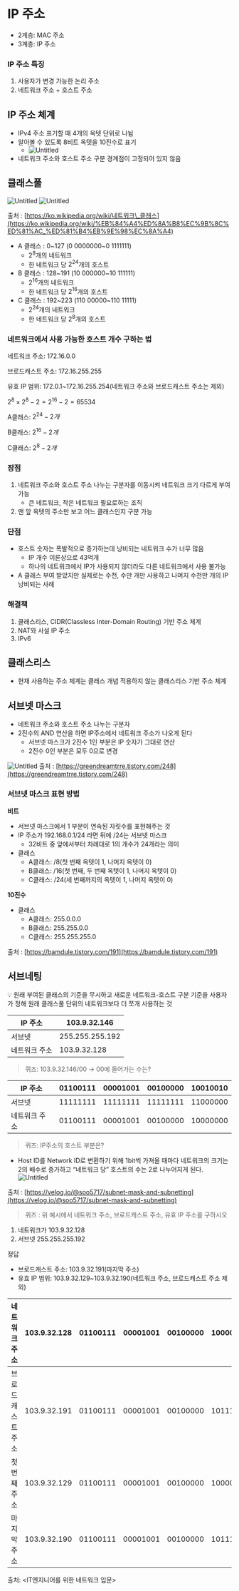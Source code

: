 # IP 주소

- 2계층: MAC 주소
- 3계층: IP 주소

### IP 주소 특징

1. 사용자가 변경 가능한 논리 주소
2. 네트워크 주소 + 호스트 주소

## IP 주소 체계

- IPv4 주소 표기할 때 4개의 옥텟 단위로 나뉨
- 알아볼 수 있도록 8비트 옥텟을 10진수로 표기
  - ![Untitled](https://user-images.githubusercontent.com/14107090/193401316-87edef1b-0d91-4fc8-a5ed-bb300bee9f57.png)
- 네트워크 주소와 호스트 주소 구분 경계점이 고정되어 있지 않음

## 클래스풀
![Untitled](https://user-images.githubusercontent.com/14107090/193401389-e67e1f48-df01-4bb1-af8c-d6c8d7e02a9f.png)
![Untitled](https://user-images.githubusercontent.com/14107090/193401405-a566202e-83a1-4b46-aafe-ebdddccb8d83.png)

출처 : [https://ko.wikipedia.org/wiki/네트워크\_클래스](https://ko.wikipedia.org/wiki/%EB%84%A4%ED%8A%B8%EC%9B%8C%ED%81%AC_%ED%81%B4%EB%9E%98%EC%8A%A4)

- A 클래스 : 0~127 (0 0000000~0 1111111)
  - $2^8$개의 네트워크
  - 한 네트워크 당 $2^{24}$개의 호스트
- B 클래스 : 128~191 (10 000000~10 111111)
  - $2^{16}$개의 네트워크
  - 한 네트워크 당 $2^{16}$개의 호스트
- C 클래스 : 192~223 (110 00000~110 11111)
  - $2^{24}$개의 네트워크
  - 한 네트워크 당 $2^8$개의 호스트

### 네트워크에서 사용 가능한 호스트 개수 구하는 법

네트워크 주소: 172.16.0.0

브로드캐스트 주소: 172.16.255.255

유효 IP 범위: 172.0.1~172.16.255.254(네트워크 주소와 브로드캐스트 주소는 제외)

$2^8\times2^8-2=2^{16}-2=65534$

A클래스: $2^{24}-2개$

B클래스: $2^{16}-2개$

C클래스: $2^8-2개$

### 장점

1. 네트워크 주소와 호스트 주소 나누는 구분자를 이동시켜 네트워크 크기 다르게 부여 가능
   - 큰 네트워크, 작은 네트워크 필요로하는 조직
2. 맨 앞 옥텟의 주소만 보고 어느 클래스인지 구분 가능

### 단점

- 호스트 숫자는 폭발적으로 증가하는데 낭비되는 네트워크 수가 너무 많음
  - IP 개수 이론상으로 43억개
  - 하나의 네트워크에서 IP가 사용되지 않더라도 다른 네트워크에서 사용 불가능
- A 클래스 부여 받았지만 실제로는 수천, 수만 개만 사용하고 나머지 수천만 개의 IP 낭비되는 사례

### 해결책

1. 클래스리스, CIDR(Classless Inter-Domain Routing) 기반 주소 체계
2. NAT와 사설 IP 주소
3. IPv6

## 클래스리스

- 현재 사용하는 주소 체계는 클래스 개념 적용하지 않는 클래스리스 기반 주소 체계

## 서브넷 마스크

- 네트워크 주소와 호스트 주소 나누는 구분자
- 2진수의 AND 연산을 하면 IP주소에서 네트워크 주소가 나오게 된다
  - 서브넷 마스크가 2진수 1인 부분은 IP 숫자가 그대로 연산
  - 2진수 0인 부분은 모두 0으로 변경

![Untitled](https://user-images.githubusercontent.com/14107090/193401444-85100def-6f2c-4369-ab3c-a41a4e279957.png)
  출처 : [https://greendreamtrre.tistory.com/248](https://greendreamtrre.tistory.com/248)
  

### 서브넷 마스크 표현 방법

**비트**

- 서브넷 마스크에서 1 부분이 연속된 자릿수를 표현해주는 것
- IP 주소가 192.168.0.1/24 라면 뒤에 /24는 서브넷 마스크
  - 32비트 중 앞에서부터 차례대로 1의 개수가 24개라는 의미
- 클래스
  - A클래스: /8(첫 번째 옥텟이 1, 나머지 옥텟이 0)
  - B클래스: /16(첫 번째, 두 번째 옥텟이 1, 나머지 옥텟이 0)
  - C클래스: /24(세 번째까지의 옥텟이 1, 나머지 옥텟이 0)

**10진수**

- 클래스
  - A클래스: 255.0.0.0
  - B클래스: 255.255.0.0
  - C클래스: 255.255.255.0

출처 : [https://bamdule.tistory.com/191](https://bamdule.tistory.com/191)

## 서브네팅

<aside>
💡 원래 부여된 클래스의 기준을 무시하고 새로운 네트워크-호스트 구분 기준을 사용자가 정해 원래 클래스풀 단위의 네트워크보다 더 쪼개 사용하는 것

</aside>

| IP 주소       | 103.9.32.146    |
| ------------- | --------------- |
| 서브넷        | 255.255.255.192 |
| 네트워크 주소 | 103.9.32.128    |

> 퀴즈: 103.9.32.146/00 → 00에 들어가는 수는?

| IP 주소       | 01100111 | 00001001 | 00100000 | 10010010 |
| ------------- | -------- | -------- | -------- | -------- |
| 서브넷        | 11111111 | 11111111 | 11111111 | 11000000 |
| 네트워크 주소 | 01100111 | 00001001 | 00100000 | 10000000 |

> 퀴즈: IP주소의 호스트 부분은?

- Host ID를 Network ID로 변환하기 위해 1bit씩 가져올 때마다 네트워크의 크기는 2의 배수로 증가하고 “네트워크 당” 호스트의 수는 2로 나누어지게 된다.
![Untitled](https://user-images.githubusercontent.com/14107090/193401472-4296658d-bd29-49fe-b62d-1f5245ce9ca6.png)

출처 : [https://velog.io/@soo5717/subnet-mask-and-subnetting](https://velog.io/@soo5717/subnet-mask-and-subnetting)

> 퀴즈 : 위 예시에서 네트워크 주소, 브로드캐스트 주소, 유효 IP 주소를 구하시오

1. 네트워크가 103.9.32.128
2. 서브넷 255.255.255.192

정답

- 브로드캐스트 주소: 103.9.32.191(마지막 주소)
- 유효 IP 범위: 103.9.32.129~103.9.32.190(네트워크 주소, 브로드캐스트 주소 제외)

| 네트워크 주소     | 103.9.32.128 | 01100111 | 00001001 | 00100000 | 10000000 |
| ----------------- | ------------ | -------- | -------- | -------- | -------- |
| 브로드캐스트 주소 | 103.9.32.191 | 01100111 | 00001001 | 00100000 | 10111111 |
| 첫 번째 주소      | 103.9.32.129 | 01100111 | 00001001 | 00100000 | 10000001 |
| 마지막 주소       | 103.9.32.190 | 01100111 | 00001001 | 00100000 | 10111110 |

출처: <IT엔지니어를 위한 네트워크 입문>
